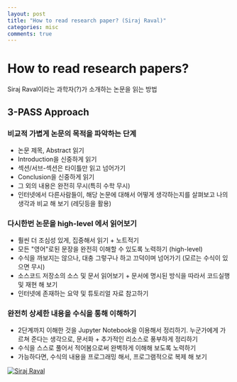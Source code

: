 ```yaml
---
layout: post
title: "How to read research paper? (Siraj Raval)"
categories: misc
comments: true
---
```


# How to read research papers?
Siraj Raval이라는 과학자(?)가 소개하는 논문을 읽는 방법

## 3-PASS Approach
### 비교적 가볍게 논문의 목적을 파악하는 단계
  - 논문 제목, Abstract 읽기
  - Introduction을 신중하게 읽기
  - 섹션/서브-섹션은 타이틀만 읽고 넘어가기
  - Conclusion을 신중하게 읽기
  - 그 외의 내용은 완전히 무시(특히 수학 무시)
  - 인터넷에서 다른사람들이, 해당 논문에 대해서 어떻게 생각하는지를 살펴보고 나의 생각과 비교 해 보기 (레딧등을 활용)

### 다시한번 논문을 high-level 에서 읽어보기
  - 훨씬 더 조심성 있게, 집중해서 읽기 + 노트적기
  - 모든 "영어"로된 문장을 완전히 이해할 수 있도록 노력하기 (high-level)
  - 수식을 까보지는 않으나, 대충 그렇구나 하고 끄덕이며 넘어가기 (모르는 수식이 있으면 무시)
  - 소스코드 저장소의 소스 및 문서 읽어보기 + 문서에 명시된 방식을 따라서 코드실행 및 재현 해 보기
  - 인터넷에 존재하는 요약 및 튜토리얼 자료 참고하기


### 완전히 상세한 내용을 수식을 통해 이해하기
  - 2단계까지 이해한 것을 Jupyter Notebook을 이용해서 정리하기. 누군가에게 가르쳐 준다는 생각으로, 문서화 + 추가적인 리소스로 풍부하게 정리하기
  - 수식을 스스로 풀어서 적어봄으로써 완벽하게 이해해 보도록 노력하기
  - 가능하다면, 수식의 내용을 프로그래밍 해서, 프로그램적으로 복제 해 보기    

[![Siraj Raval](https://img.youtube.com/vi/SHTOI0KtZnU/0.jpg)](https://youtu.be/SHTOI0KtZnU)  
